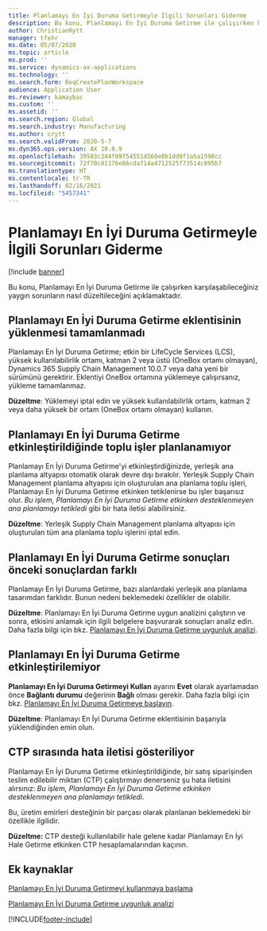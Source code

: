```yaml
---
title: Planlamayı En İyi Duruma Getirmeyle İlgili Sorunları Giderme
description: Bu konu, Planlamayı En İyi Duruma Getirme ile çalışırken karşılaşabileceğiniz sorunların nasıl düzeltileceğini açıklamaktadır.
author: ChristianRytt
manager: tfehr
ms.date: 05/07/2020
ms.topic: article
ms.prod: ''
ms.service: dynamics-ax-applications
ms.technology: ''
ms.search.form: ReqCreatePlanWorkspace
audience: Application User
ms.reviewer: kamaybac
ms.custom: ''
ms.assetid: ''
ms.search.region: Global
ms.search.industry: Manufacturing
ms.author: crytt
ms.search.validFrom: 2020-5-7
ms.dyn365.ops.version: AX 10.0.9
ms.openlocfilehash: 39583c244f09f54551d560e8b1dd9f1a5a1590cc
ms.sourcegitcommit: 72f70c81176e86cda714a4712525f73514c895b7
ms.translationtype: HT
ms.contentlocale: tr-TR
ms.lasthandoff: 02/16/2021
ms.locfileid: "5457341"
---
```

# <a name="troubleshoot-planning-optimization"></a>Planlamayı En İyi Duruma Getirmeyle İlgili Sorunları Giderme 

[!include [banner](../../includes/banner.md)]

Bu konu, Planlamayı En İyi Duruma Getirme ile çalışırken karşılaşabileceğiniz yaygın sorunların nasıl düzeltileceğini açıklamaktadır.

## <a name="installation-of-the-planning-optimization-add-in-doesnt-complete"></a>Planlamayı En İyi Duruma Getirme eklentisinin yüklenmesi tamamlanmadı

Planlamayı En İyi Duruma Getirme; etkin bir LifeCycle Services (LCS), yüksek kullanılabilirlik ortamı, katman 2 veya üstü (OneBox ortamı olmayan), Dynamics 365 Supply Chain Management 10.0.7 veya daha yeni bir sürümünü gerektirir. Eklentiyi OneBox ortamına yüklemeye çalışırsanız, yükleme tamamlanmaz.

**Düzeltme**: Yüklemeyi iptal edin ve yüksek kullanılabilirlik ortamı, katman 2 veya daha yüksek bir ortam (OneBox ortamı olmayan) kullanın.

## <a name="planning-of-batch-jobs-fails-when-planning-optimization-is-enabled"></a>Planlamayı En İyi Duruma Getirme etkinleştirildiğinde toplu işler planlanamıyor

Planlamayı En İyi Duruma Getirme'yi etkinleştirdiğinizde, yerleşik ana planlama altyapısı otomatik olarak devre dışı bırakılır. Yerleşik Supply Chain Management planlama altyapısı için oluşturulan ana planlama toplu işleri, Planlamayı En İyi Duruma Getirme etkinken tetiklenirse bu işler başarısız olur. *Bu işlem, Planlamayı En İyi Duruma Getirme etkinken desteklenmeyen ana planlamayı tetikledi* gibi bir hata iletisi alabilirsiniz.

**Düzeltme**: Yerleşik Supply Chain Management planlama altyapısı için oluşturulan tüm ana planlama toplu işlerini iptal edin.

## <a name="planning-optimization-results-are-different-from-earlier-results"></a>Planlamayı En İyi Duruma Getirme sonuçları önceki sonuçlardan farklı

Planlamayı En İyi Duruma Getirme, bazı alanlardaki yerleşik ana planlama tasarımdan farklıdır. Bunun nedeni beklemedeki özellikler de olabilir.

**Düzeltme**: Planlamayı En İyi Duruma Getirme uygun analizini çalıştırın ve sonra, etkisini anlamak için ilgili belgelere başvurarak sonuçları analiz edin. Daha fazla bilgi için bkz. [Planlamayı En İyi Duruma Getirme uygunluk analizi](planning-optimization-fit-analysis.md).

## <a name="cant-enable-planning-optimization"></a>Planlamayı En İyi Duruma Getirme etkinleştirilemiyor

**Planlamayı En İyi Duruma Getirmeyi Kullan** ayarını **Evet** olarak ayarlamadan önce **Bağlantı durumu** değerinin **Bağlı** olması gerekir. Daha fazla bilgi için bkz. [Planlamayı En İyi Duruma Getirmeye başlayın](get-started.md).

**Düzeltme**: Planlamayı En İyi Duruma Getirme eklentisinin başarıyla yüklendiğinden emin olun.

## <a name="error-message-is-shown-during-ctp"></a>CTP sırasında hata iletisi gösteriliyor

Planlamayı En İyi Duruma Getirme etkinleştirildiğinde, bir satış siparişinden teslim edilebilir miktarı (CTP) çalıştırmayı denerseniz şu hata iletisini alırsınız: *Bu işlem, Planlamayı En İyi Duruma Getirme etkinken desteklenmeyen ana planlamayı tetikledi*.

Bu, üretim emirleri desteğinin bir parçası olarak planlanan beklemedeki bir özellikle ilgilidir.

**Düzeltme:** CTP desteği kullanılabilir hale gelene kadar Planlamayı En İyi Hale Getirme etkinken CTP hesaplamalarından kaçının.

## <a name="additional-resources"></a>Ek kaynaklar

[Planlamayı En İyi Duruma Getirmeyi kullanmaya başlama](get-started.md)

[Planlamayı En İyi Duruma Getirme uygunluk analizi](planning-optimization-fit-analysis.md)


[!INCLUDE[footer-include](../../../includes/footer-banner.md)]